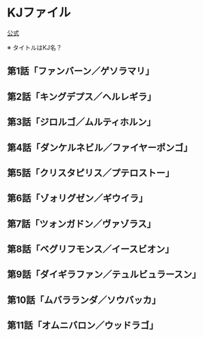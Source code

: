 # KJファイル

[公式](https://www.tv-tokyo.co.jp/anime/kjfile/) 

※ タイトルはKJ名？

## 第1話「ファンバーン／ゲソラマリ」

## 第2話「キングデプス／ヘルレギラ」

## 第3話「ジロルゴ／ムルティホルン」

## 第4話「ダンケルネビル／ファイヤーポンゴ」

## 第5話「クリスタピリス／プテロストー」

## 第6話「ゾォリグゼン／ギウイラ」

## 第7話「ツォンガドン／ヴァゾラス」

## 第8話「ベグリフモンス／イースビオン」

## 第9話「ダイギラファン／テュルビュラースン」

## 第10話「ムバラランダ／ソウバッカ」

## 第11話「オムニバロン／ウッドラゴ」
